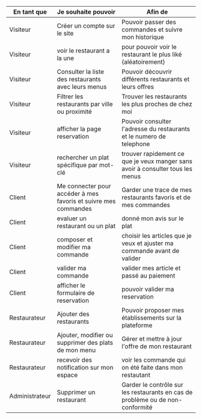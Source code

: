| **En tant que**            | **Je souhaite pouvoir**                                   | **Afin de**                                         |
|----------------------------|-----------------------------------------------------------|---------------------------------------------------|
| Visiteur                   | Créer un compte sur le site                               | Pouvoir passer des commandes et suivre mon historique |
| Visiteur                   | voir le restaurant a la une                               | pour pouvoir voir le restaurant le plus liké (aléatoirement) |
| Visiteur                   | Consulter la liste des restaurants avec leurs menus       | Pouvoir découvrir différents restaurants et leurs offres |
| Visiteur                   | Filtrer les restaurants par ville ou proximité            | Trouver les restaurants les plus proches de chez moi |
| Visiteur                   | afficher la page reservation                              | Pouvoir consulter l'adresse du restaurants et le numero de telephone |
| Visiteur                   | rechercher un plat spécifique par mot-clé                 | trouver rapidement ce que je veux manger sans avoir à consulter tous les menus|
| Client                     | Me connecter pour accéder à mes favoris et suivre mes commandes | Garder une trace de mes restaurants favoris et de mes commandes |
| Client                     | evaluer un restaurant ou un plat                          | donné mon avis sur le plat  |
| Client                     | composer et modifier ma commande                          | choisir les articles que je veux et ajuster ma commande avant de valider|
| Client                     | valider ma commande                                       | valider mes article et passé au paiement  |
| Client                     | afficher le formulaire de reservation                     | pouvoir valider ma reservation |
| Restaurateur               | Ajouter des restaurants                                   | Pouvoir proposer mes établissements sur la plateforme |
| Restaurateur               | Ajouter, modifier ou supprimer des plats de mon menu      | Gérer et mettre à jour l'offre de mon restaurant   |
| Restaurateur               | recevoir des notification sur mon espace                  | voir les commande qui on été faite dans mon restautant   |
| Administrateur             | Supprimer un restaurant                                   | Garder le contrôle sur les restaurants en cas de problème ou de non-conformité |

